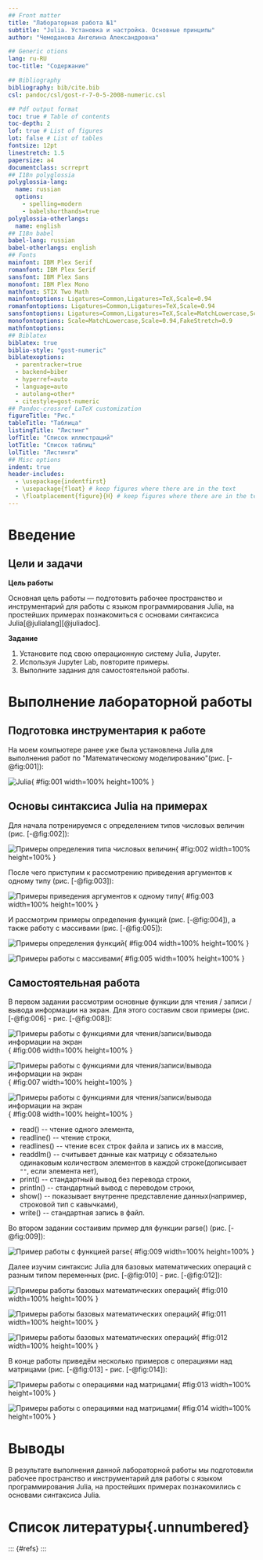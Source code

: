 ```yaml
---
## Front matter
title: "Лабораторная работа №1"
subtitle: "Julia. Установка и настройка. Основные принципы"
author: "Чемоданова Ангелина Александровна"

## Generic otions
lang: ru-RU
toc-title: "Содержание"

## Bibliography
bibliography: bib/cite.bib
csl: pandoc/csl/gost-r-7-0-5-2008-numeric.csl

## Pdf output format
toc: true # Table of contents
toc-depth: 2
lof: true # List of figures
lot: false # List of tables
fontsize: 12pt
linestretch: 1.5
papersize: a4
documentclass: scrreprt
## I18n polyglossia
polyglossia-lang:
  name: russian
  options:
	- spelling=modern
	- babelshorthands=true
polyglossia-otherlangs:
  name: english
## I18n babel
babel-lang: russian
babel-otherlangs: english
## Fonts
mainfont: IBM Plex Serif
romanfont: IBM Plex Serif
sansfont: IBM Plex Sans
monofont: IBM Plex Mono
mathfont: STIX Two Math
mainfontoptions: Ligatures=Common,Ligatures=TeX,Scale=0.94
romanfontoptions: Ligatures=Common,Ligatures=TeX,Scale=0.94
sansfontoptions: Ligatures=Common,Ligatures=TeX,Scale=MatchLowercase,Scale=0.94
monofontoptions: Scale=MatchLowercase,Scale=0.94,FakeStretch=0.9
mathfontoptions:
## Biblatex
biblatex: true
biblio-style: "gost-numeric"
biblatexoptions:
  - parentracker=true
  - backend=biber
  - hyperref=auto
  - language=auto
  - autolang=other*
  - citestyle=gost-numeric
## Pandoc-crossref LaTeX customization
figureTitle: "Рис."
tableTitle: "Таблица"
listingTitle: "Листинг"
lofTitle: "Список иллюстраций"
lotTitle: "Список таблиц"
lolTitle: "Листинги"
## Misc options
indent: true
header-includes:
  - \usepackage{indentfirst}
  - \usepackage{float} # keep figures where there are in the text
  - \floatplacement{figure}{H} # keep figures where there are in the text
---
```


# Введение

## Цели и задачи

**Цель работы**

Основная цель работы — подготовить рабочее пространство и инструментарий для работы с языком программирования Julia, на простейших примерах познакомиться с основами синтаксиса Julia[@julialang][@juliadoc].

**Задание**

1. Установите под свою операционную систему Julia, Jupyter.
2. Используя Jupyter Lab, повторите примеры.
3. Выполните задания для самостоятельной работы.

# Выполнение лабораторной работы

## Подготовка инструментария к работе

На моем компьютере ранее уже была установлена Julia для выполнения работ по "Математическому моделированию"(рис. [-@fig:001]):

![Julia](image/14.png){ #fig:001 width=100% height=100% }

## Основы синтаксиса Julia на примерах

Для начала потренируемся с определением типов числовых величин (рис. [-@fig:002]):

![Примеры определения типа числовых величин](image/1.png){ #fig:002 width=100% height=100% }

После чего приступим к рассмотрению приведения аргументов к одному типу (рис. [-@fig:003]):

![Примеры приведения аргументов к одному типу](image/2.png){ #fig:003 width=100% height=100% }

И рассмотрим примеры определения функций (рис. [-@fig:004]), а также работу с массивами (рис. [-@fig:005]):

![Примеры определения функций](image/3.png){ #fig:004 width=100% height=100% }

![Примеры работы с массивами](image/4.png){ #fig:005 width=100% height=100% }

## Самостоятельная работа

В первом задании рассмотрим основные функции для чтения / записи / вывода информации на экран. Для этого составим свои примеры (рис. [-@fig:006] - рис. [-@fig:008]):

![Примеры работы с функциями для чтения/записи/вывода информации на экран](image/5.png){ #fig:006 width=100% height=100% }

![Примеры работы с функциями для чтения/записи/вывода информации на экран](image/6.png){ #fig:007 width=100% height=100% }

![Примеры работы с функциями для чтения/записи/вывода информации на экран](image/7.png){ #fig:008 width=100% height=100% }

- read() -- чтение одного элемента, 
- readline() -- чтение строки, 
- readlines() -- чтение всех строк файла и запись их в массив, 
- readdlm() -- считывает данные как матрицу с обязательно одинаковым количеством элементов в каждой строке(дописывает `""`, если элемента нет), 
- print() -- стандартный вывод без перевода строки, 
- println() -- стандартный вывод с переводом строки, 
- show() -- показывает внутренне представление данных(например, строковой тип с кавычками), 
- write() -- стандартная запись в файл.

Во втором задании состаивим пример для функции parse() (рис. [-@fig:009]):

![Пример работы с функцией parse](image/8.png){ #fig:009 width=100% height=100% }

Далее изучим синтаксис Julia для базовых математических операций с разным типом переменных (рис. [-@fig:010] - рис. [-@fig:012]):

![Примеры работы базовых математических операций](image/9.png){ #fig:010 width=100% height=100% }

![Примеры работы базовых математических операций](image/10.png){ #fig:011 width=100% height=100% }

![Примеры работы базовых математических операций](image/11.png){ #fig:012 width=100% height=100% }

В конце работы приведём несколько примеров с операциями над матрицами (рис. [-@fig:013] - рис. [-@fig:014]):

![Примеры работы с операциями над матрицами](image/12.png){ #fig:013 width=100% height=100% }

![Примеры работы с операциями над матрицами](image/13.png){ #fig:014 width=100% height=100% }



# Выводы

В результате выполнения данной лабораторной работы мы подготовили рабочее пространство и инструментарий для работы с языком программирования Julia, на простейших примерах познакомились с основами синтаксиса Julia.

# Список литературы{.unnumbered}

::: {#refs}
:::
